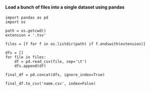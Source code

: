 <h4>Load a bunch of files into a single dataset using pandas</h4>

```
import pandas as pd
import os

path = os.getcwd()
extension = '.tsv'

files = [f for f in os.listdir(path) if f.endswith(extension)]

dfs = []
for file in files:
    df = pd.read_csv(file, sep='\t')
    dfs.append(df)

final_df = pd.concat(dfs, ignore_index=True)

final_df.to_csv('name.csv', index=False)

```